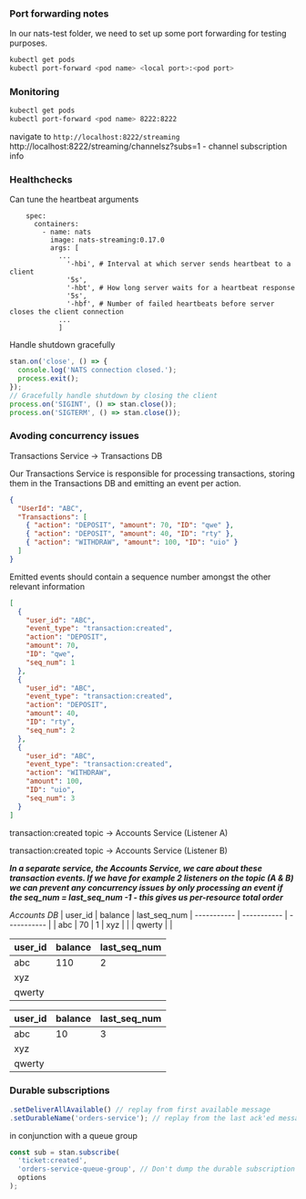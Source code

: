 ### Port forwarding notes

In our nats-test folder, we need to set up some port forwarding for testing purposes.

```bash
kubectl get pods
kubectl port-forward <pod name> <local port>:<pod port>
```

### Monitoring

```bash
kubectl get pods
kubectl port-forward <pod name> 8222:8222
```

navigate to `http://localhost:8222/streaming`
http://localhost:8222/streaming/channelsz?subs=1 - channel subscription info

### Healthchecks

Can tune the heartbeat arguments

```
    spec:
      containers:
        - name: nats
          image: nats-streaming:0.17.0
          args: [
            ...
              '-hbi', # Interval at which server sends heartbeat to a client
              '5s',
              '-hbt', # How long server waits for a heartbeat response
              '5s',
              '-hbf', # Number of failed heartbeats before server closes the client connection
            ...
            ]
```

Handle shutdown gracefully

```javascript
stan.on('close', () => {
  console.log('NATS connection closed.');
  process.exit();
});
// Gracefully handle shutdown by closing the client
process.on('SIGINT', () => stan.close());
process.on('SIGTERM', () => stan.close());
```

### Avoding concurrency issues

Transactions Service -> Transactions DB

Our Transactions Service is responsible for processing transactions, storing them in the Transactions DB and emitting an event per action.

```json
{
  "UserId": "ABC",
  "Transactions": [
    { "action": "DEPOSIT", "amount": 70, "ID": "qwe" },
    { "action": "DEPOSIT", "amount": 40, "ID": "rty" },
    { "action": "WITHDRAW", "amount": 100, "ID": "uio" }
  ]
}
```

Emitted events should contain a sequence number amongst the other relevant information

```json
[
  {
    "user_id": "ABC",
    "event_type": "transaction:created",
    "action": "DEPOSIT",
    "amount": 70,
    "ID": "qwe",
    "seq_num": 1
  },
  {
    "user_id": "ABC",
    "event_type": "transaction:created",
    "action": "DEPOSIT",
    "amount": 40,
    "ID": "rty",
    "seq_num": 2
  },
  {
    "user_id": "ABC",
    "event_type": "transaction:created",
    "action": "WITHDRAW",
    "amount": 100,
    "ID": "uio",
    "seq_num": 3
  }
]
```

transaction:created topic -> Accounts Service (Listener A)

transaction:created topic -> Accounts Service (Listener B)

**_In a separate service, the Accounts Service, we care about these transaction events. If we have for example 2 listeners on the topic (A & B) we can prevent any concurrency issues by only processing an event if the seq_num = last_seq_num -1 - this gives us per-resource total order_**

_Accounts DB_
| user_id | balance | last_seq_num
| ----------- | ----------- | ----------- |
| abc | 70 | 1
| xyz | |
| qwerty | |

| user_id | balance | last_seq_num |
| ------- | ------- | ------------ |
| abc     | 110     | 2            |
| xyz     |         |
| qwerty  |         |

| user_id | balance | last_seq_num |
| ------- | ------- | ------------ |
| abc     | 10      | 3            |
| xyz     |         |
| qwerty  |         |

### Durable subscriptions

```javascript
.setDeliverAllAvailable() // replay from first available message
.setDurableName('orders-service'); // replay from the last ack'ed message in the subscription
```

in conjunction with a queue group

```javascript
const sub = stan.subscribe(
  'ticket:created',
  'orders-service-queue-group', // Don't dump the durable subscription even if our service goes offline for a short period
  options
);
```

